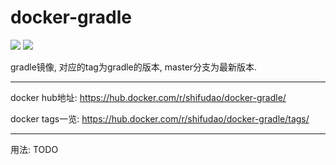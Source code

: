 # docker-gradle
[![](https://images.microbadger.com/badges/image/shifudao/docker-gradle.svg)](http://microbadger.com/images/shifudao/docker-gradle "Get your own image badge on microbadger.com")
[![](https://images.microbadger.com/badges/version/shifudao/docker-gradle.svg)](http://microbadger.com/images/shifudao/docker-gradle "Get your own version badge on microbadger.com")

gradle镜像, 对应的tag为gradle的版本, master分支为最新版本.

-----------------------------------------

docker hub地址: https://hub.docker.com/r/shifudao/docker-gradle/

docker tags一览: https://hub.docker.com/r/shifudao/docker-gradle/tags/

-----------------------------------------

用法: TODO
